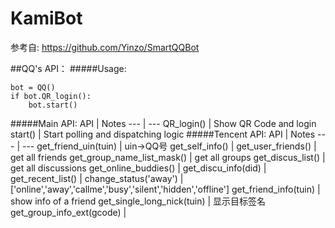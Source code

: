 # KamiBot

参考自: https://github.com/Yinzo/SmartQQBot

##QQ's API：
#####Usage:
```
bot = QQ()
if bot.QR_login():
    bot.start()
```
#####Main API:
API | Notes
--- | --- 
QR_login() | Show QR Code and login
start() | Start polling and dispatching logic
#####Tencent API:
API | Notes
--- | --- 
get_friend_uin(tuin) | uin->QQ号
get_self_info() |
get_user_friends() | get all friends
get_group_name_list_mask() | get all groups
get_discus_list() | get all discussions
get_online_buddies() |
get_discu_info(did) |
get_recent_list() |
change_status('away') | ['online','away','callme','busy','silent','hidden','offline']
get_friend_info(tuin) | show info of a friend
get_single_long_nick(tuin) | 显示目标签名
get_group_info_ext(gcode) | 
